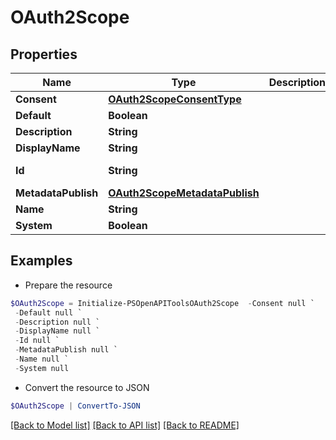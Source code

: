 # OAuth2Scope
## Properties

Name | Type | Description | Notes
------------ | ------------- | ------------- | -------------
**Consent** | [**OAuth2ScopeConsentType**](OAuth2ScopeConsentType.md) |  | [optional] 
**Default** | **Boolean** |  | [optional] 
**Description** | **String** |  | [optional] 
**DisplayName** | **String** |  | [optional] 
**Id** | **String** |  | [optional] [readonly] 
**MetadataPublish** | [**OAuth2ScopeMetadataPublish**](OAuth2ScopeMetadataPublish.md) |  | [optional] 
**Name** | **String** |  | [optional] 
**System** | **Boolean** |  | [optional] 

## Examples

- Prepare the resource
```powershell
$OAuth2Scope = Initialize-PSOpenAPIToolsOAuth2Scope  -Consent null `
 -Default null `
 -Description null `
 -DisplayName null `
 -Id null `
 -MetadataPublish null `
 -Name null `
 -System null
```

- Convert the resource to JSON
```powershell
$OAuth2Scope | ConvertTo-JSON
```

[[Back to Model list]](../README.md#documentation-for-models) [[Back to API list]](../README.md#documentation-for-api-endpoints) [[Back to README]](../README.md)

